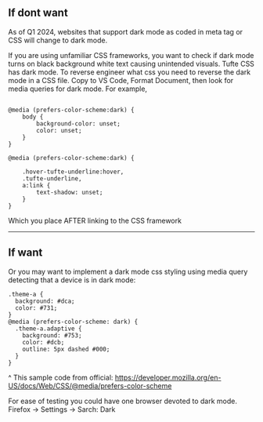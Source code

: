 
## If dont want

As of Q1 2024, websites that support dark mode as coded in meta tag or CSS will change to dark mode.

If you are using unfamiliar CSS frameworks, you want to check if dark mode turns on black background white text causing unintended visuals. Tufte CSS has dark mode. To reverse engineer what css you need to reverse the dark mode in a CSS file. Copy to VS Code, Format Document, then look for media queries for dark mode. For example, 

```

@media (prefers-color-scheme:dark) {
    body {
        background-color: unset;
        color: unset;
    }
}

@media (prefers-color-scheme:dark) {

    .hover-tufte-underline:hover,
    .tufte-underline,
    a:link {
        text-shadow: unset;
    }
}

```

Which you place AFTER linking to the CSS framework

---

## If want

Or you may want to implement a dark mode css styling using media query detecting that a device is in dark mode:
```
.theme-a {
  background: #dca;
  color: #731;
}
@media (prefers-color-scheme: dark) {
  .theme-a.adaptive {
    background: #753;
    color: #dcb;
    outline: 5px dashed #000;
  }
}
```
^ This sample code from official: https://developer.mozilla.org/en-US/docs/Web/CSS/@media/prefers-color-scheme

For ease of testing you could have one browser devoted to dark mode. Firefox -> Settings -> Sarch: Dark